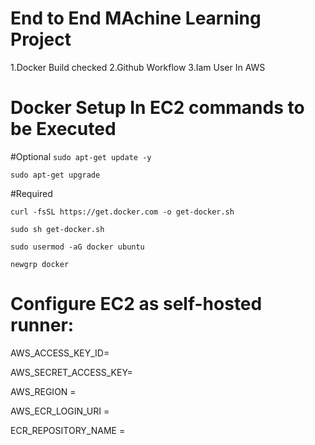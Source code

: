 # End to End MAchine Learning Project

1.Docker Build checked
2.Github Workflow
3.Iam User In AWS

# Docker Setup In EC2 commands to be Executed
#Optional
```sudo apt-get update -y```

```sudo apt-get upgrade```

#Required

```curl -fsSL https://get.docker.com -o get-docker.sh```

```sudo sh get-docker.sh```

```sudo usermod -aG docker ubuntu```

```newgrp docker```

# Configure EC2 as self-hosted runner:

AWS_ACCESS_KEY_ID=

AWS_SECRET_ACCESS_KEY=

AWS_REGION = 

AWS_ECR_LOGIN_URI =

ECR_REPOSITORY_NAME = 
